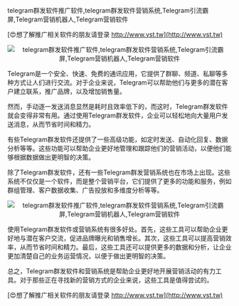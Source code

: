telegram群发软件推广软件,telegram群发软件营销系统,Telegram引流霸屏,Telegram营销机器人,Telegram营销软件

[😍想了解推广相关软件的朋友请登录 http://www.vst.tw](http://www.vst.tw)

 <center><img src="https://vst.tw/MP4/tuiguang/png/1.png" alt="telegram群发软件推广软件,telegram群发软件营销系统,Telegram引流霸屏,Telegram营销机器人,Telegram营销软件"></center>

Telegram是一个安全、快速、免费的通讯应用，它提供了群聊、频道、私聊等多种方式让人们进行交流。对于企业来说，Telegram可以帮助他们与更多的潜在客户建立联系，推广品牌，以及增加销售量。

然而，手动逐一发送消息显然是耗时且效率低下的，而这时，Telegram群发软件就会变得非常有用。通过使用Telegram群发软件，企业可以轻松地向大量用户发送消息，从而节省时间和精力。

有些Telegram群发软件还提供了一些高级功能，如定时发送、自动化回复、数据分析等等。这些功能可以帮助企业更好地管理和跟踪他们的营销活动，以便他们能够根据数据做出更明智的决策。

除了Telegram群发软件，还有一些Telegram群发营销系统也在市场上出现。这些系统不仅仅是一个软件，而是整个营销平台，它们提供了更多的功能和服务，例如群组管理、客户数据收集、广告投放和多维度分析等等。

 <center><img src="https://vst.tw/MP4/tuiguang/png/2.png" alt="telegram群发软件推广软件,telegram群发软件营销系统,Telegram引流霸屏,Telegram营销机器人,Telegram营销软件"></center>

使用Telegram群发软件或营销系统有很多好处。首先，这些工具可以帮助企业更好地与潜在客户交流，促进品牌曝光和销售增长。其次，这些工具可以提高营销效率，从而节省时间和精力。最后，这些工具还可以提供更多的数据和分析，让企业更加清楚自己的业务运营情况，以便于做出更明智的决策。

总之，Telegram群发软件和营销系统是帮助企业更好地开展营销活动的有力工具。对于那些正在寻找新的营销方式的企业来说，这些工具是值得尝试的。

[😍想了解推广相关软件的朋友请登录 http://www.vst.tw](http://www.vst.tw)



